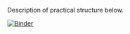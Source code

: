 Description of practical structure below.

[![Binder](https://mybinder.org/badge_logo.svg)](https://mybinder.org/v2/gh/TPSF_practicals/main)